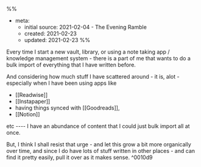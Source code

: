 %%
- meta:
	- initial source:  2021-02-04 - The Evening Ramble
	- created: 2021-02-23
	- updated: 2021-02-23
%%

Every time I start a new vault, library, or using a note taking app / knowledge management system - there is a part of me that wants to do a bulk import of everything that I have written before. 

And considering how much stuff I have scattered around - it is, alot - especially when I have been using apps like

- [[Readwise]]
- [[Instapaper]]
-  having things synced with [[Goodreads]], 
-  [[Notion]]
   
etc ---- I have an abundance of content that I could just bulk import all at once.

But, I think I shall resist that urge - and let this grow a bit more organically over time, and since I do have lots of stuff written in other places - and can find it pretty easily, pull it over as it makes sense. ^0010d9